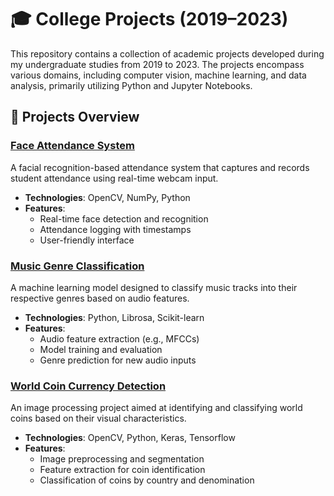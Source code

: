 # 🎓 College Projects (2019–2023)

This repository contains a collection of academic projects developed during my undergraduate studies from 2019 to 2023. The projects encompass various domains, including computer vision, machine learning, and data analysis, primarily utilizing Python and Jupyter Notebooks.

## 📁 Projects Overview

### [Face Attendance System](https://github.com/saurabhp85070/Projects/tree/main/Face%20Attendence%20System)
A facial recognition-based attendance system that captures and records student attendance using real-time webcam input.

- **Technologies**: OpenCV, NumPy, Python
- **Features**:
  - Real-time face detection and recognition
  - Attendance logging with timestamps
  - User-friendly interface

### [Music Genre Classification](https://github.com/saurabhp85070/Projects/tree/main/Music%20Genre%20Classification)
A machine learning model designed to classify music tracks into their respective genres based on audio features.

- **Technologies**: Python, Librosa, Scikit-learn
- **Features**:
  - Audio feature extraction (e.g., MFCCs)
  - Model training and evaluation
  - Genre prediction for new audio inputs

### [World Coin Currency Detection](https://github.com/saurabhp85070/Projects/tree/main/World%20Coin%20Currency%20Detectation)
An image processing project aimed at identifying and classifying world coins based on their visual characteristics.

- **Technologies**: OpenCV, Python, Keras, Tensorflow
- **Features**:
  - Image preprocessing and segmentation
  - Feature extraction for coin identification
  - Classification of coins by country and denomination



